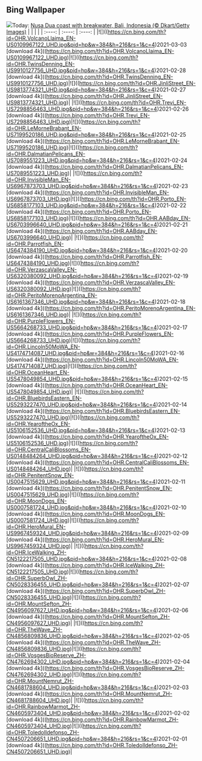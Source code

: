 ## Bing Wallpaper
![](https://cn.bing.com/th?id=OHR.Comma_EN-US0289421685_UHD.jpg&w=1000)Today: [Nusa Dua coast with breakwater, Bali, Indonesia (© Dkart/Getty Images)](https://cn.bing.com/th?id=OHR.Comma_EN-US0289421685_UHD.jpg)
|      |      |      |
| :----: | :----: | :----: |
|![]((https://cn.bing.com/th?id=OHR.VolcanoLlaima_EN-US0109967122_UHD.jpg&pid=hp&w=384&h=216&rs=1&c=4)2021-03-03 [download 4k]((https://cn.bing.com/th?id=OHR.VolcanoLlaima_EN-US0109967122_UHD.jpg)|![]((https://cn.bing.com/th?id=OHR.TwinsDenning_EN-US9910127756_UHD.jpg&pid=hp&w=384&h=216&rs=1&c=4)2021-02-28 [download 4k]((https://cn.bing.com/th?id=OHR.TwinsDenning_EN-US9910127756_UHD.jpg)|![]((https://cn.bing.com/th?id=OHR.JinliStreet_EN-US9813774321_UHD.jpg&pid=hp&w=384&h=216&rs=1&c=4)2021-02-27 [download 4k]((https://cn.bing.com/th?id=OHR.JinliStreet_EN-US9813774321_UHD.jpg)|
|![]((https://cn.bing.com/th?id=OHR.Trevi_EN-US7298856463_UHD.jpg&pid=hp&w=384&h=216&rs=1&c=4)2021-02-26 [download 4k]((https://cn.bing.com/th?id=OHR.Trevi_EN-US7298856463_UHD.jpg)|![]((https://cn.bing.com/th?id=OHR.LeMorneBrabant_EN-US7199520186_UHD.jpg&pid=hp&w=384&h=216&rs=1&c=4)2021-02-25 [download 4k]((https://cn.bing.com/th?id=OHR.LeMorneBrabant_EN-US7199520186_UHD.jpg)|![]((https://cn.bing.com/th?id=OHR.DalmatianPelicans_EN-US7089551223_UHD.jpg&pid=hp&w=384&h=216&rs=1&c=4)2021-02-24 [download 4k]((https://cn.bing.com/th?id=OHR.DalmatianPelicans_EN-US7089551223_UHD.jpg)|
|![]((https://cn.bing.com/th?id=OHR.InvisibleMan_EN-US6967873703_UHD.jpg&pid=hp&w=384&h=216&rs=1&c=4)2021-02-23 [download 4k]((https://cn.bing.com/th?id=OHR.InvisibleMan_EN-US6967873703_UHD.jpg)|![]((https://cn.bing.com/th?id=OHR.Porto_EN-US6858177103_UHD.jpg&pid=hp&w=384&h=216&rs=1&c=4)2021-02-22 [download 4k]((https://cn.bing.com/th?id=OHR.Porto_EN-US6858177103_UHD.jpg)|![]((https://cn.bing.com/th?id=OHR.AABday_EN-US6703996640_UHD.jpg&pid=hp&w=384&h=216&rs=1&c=4)2021-02-21 [download 4k]((https://cn.bing.com/th?id=OHR.AABday_EN-US6703996640_UHD.jpg)|
|![]((https://cn.bing.com/th?id=OHR.Parrotfish_EN-US6474384190_UHD.jpg&pid=hp&w=384&h=216&rs=1&c=4)2021-02-20 [download 4k]((https://cn.bing.com/th?id=OHR.Parrotfish_EN-US6474384190_UHD.jpg)|![]((https://cn.bing.com/th?id=OHR.VerzascaValley_EN-US6320380092_UHD.jpg&pid=hp&w=384&h=216&rs=1&c=4)2021-02-19 [download 4k]((https://cn.bing.com/th?id=OHR.VerzascaValley_EN-US6320380092_UHD.jpg)|![]((https://cn.bing.com/th?id=OHR.PeritoMorenoArgentina_EN-US6161367346_UHD.jpg&pid=hp&w=384&h=216&rs=1&c=4)2021-02-18 [download 4k]((https://cn.bing.com/th?id=OHR.PeritoMorenoArgentina_EN-US6161367346_UHD.jpg)|
|![]((https://cn.bing.com/th?id=OHR.PurpleFlowers_EN-US5664268733_UHD.jpg&pid=hp&w=384&h=216&rs=1&c=4)2021-02-17 [download 4k]((https://cn.bing.com/th?id=OHR.PurpleFlowers_EN-US5664268733_UHD.jpg)|![]((https://cn.bing.com/th?id=OHR.Lincoln50MoWA_EN-US4174714087_UHD.jpg&pid=hp&w=384&h=216&rs=1&c=4)2021-02-16 [download 4k]((https://cn.bing.com/th?id=OHR.Lincoln50MoWA_EN-US4174714087_UHD.jpg)|![]((https://cn.bing.com/th?id=OHR.OceanHeart_EN-US5478049854_UHD.jpg&pid=hp&w=384&h=216&rs=1&c=4)2021-02-15 [download 4k]((https://cn.bing.com/th?id=OHR.OceanHeart_EN-US5478049854_UHD.jpg)|
|![]((https://cn.bing.com/th?id=OHR.BluebirdsEastern_EN-US5293227470_UHD.jpg&pid=hp&w=384&h=216&rs=1&c=4)2021-02-14 [download 4k]((https://cn.bing.com/th?id=OHR.BluebirdsEastern_EN-US5293227470_UHD.jpg)|![]((https://cn.bing.com/th?id=OHR.YearoftheOx_EN-US5106152536_UHD.jpg&pid=hp&w=384&h=216&rs=1&c=4)2021-02-13 [download 4k]((https://cn.bing.com/th?id=OHR.YearoftheOx_EN-US5106152536_UHD.jpg)|![]((https://cn.bing.com/th?id=OHR.CentralCaliBlossoms_EN-US0148484264_UHD.jpg&pid=hp&w=384&h=216&rs=1&c=4)2021-02-12 [download 4k]((https://cn.bing.com/th?id=OHR.CentralCaliBlossoms_EN-US0148484264_UHD.jpg)|
|![]((https://cn.bing.com/th?id=OHR.PenitentSnow_EN-US0047515629_UHD.jpg&pid=hp&w=384&h=216&rs=1&c=4)2021-02-11 [download 4k]((https://cn.bing.com/th?id=OHR.PenitentSnow_EN-US0047515629_UHD.jpg)|![]((https://cn.bing.com/th?id=OHR.MoonDogs_EN-US0007581724_UHD.jpg&pid=hp&w=384&h=216&rs=1&c=4)2021-02-10 [download 4k]((https://cn.bing.com/th?id=OHR.MoonDogs_EN-US0007581724_UHD.jpg)|![]((https://cn.bing.com/th?id=OHR.HeroMural_EN-US9967459324_UHD.jpg&pid=hp&w=384&h=216&rs=1&c=4)2021-02-09 [download 4k]((https://cn.bing.com/th?id=OHR.HeroMural_EN-US9967459324_UHD.jpg)|
|![]((https://cn.bing.com/th?id=OHR.IceWalking_ZH-CN5122217505_UHD.jpg&pid=hp&w=384&h=216&rs=1&c=4)2021-02-08 [download 4k]((https://cn.bing.com/th?id=OHR.IceWalking_ZH-CN5122217505_UHD.jpg)|![]((https://cn.bing.com/th?id=OHR.SuperbOwl_ZH-CN5028336455_UHD.jpg&pid=hp&w=384&h=216&rs=1&c=4)2021-02-07 [download 4k]((https://cn.bing.com/th?id=OHR.SuperbOwl_ZH-CN5028336455_UHD.jpg)|![]((https://cn.bing.com/th?id=OHR.MountSefton_ZH-CN4956097627_UHD.jpg&pid=hp&w=384&h=216&rs=1&c=4)2021-02-06 [download 4k]((https://cn.bing.com/th?id=OHR.MountSefton_ZH-CN4956097627_UHD.jpg)|
|![]((https://cn.bing.com/th?id=OHR.TheWave_ZH-CN4856809836_UHD.jpg&pid=hp&w=384&h=216&rs=1&c=4)2021-02-05 [download 4k]((https://cn.bing.com/th?id=OHR.TheWave_ZH-CN4856809836_UHD.jpg)|![]((https://cn.bing.com/th?id=OHR.VosgesBioReserve_ZH-CN4762694302_UHD.jpg&pid=hp&w=384&h=216&rs=1&c=4)2021-02-04 [download 4k]((https://cn.bing.com/th?id=OHR.VosgesBioReserve_ZH-CN4762694302_UHD.jpg)|![]((https://cn.bing.com/th?id=OHR.MountNemrut_ZH-CN4681788604_UHD.jpg&pid=hp&w=384&h=216&rs=1&c=4)2021-02-03 [download 4k]((https://cn.bing.com/th?id=OHR.MountNemrut_ZH-CN4681788604_UHD.jpg)|
|![]((https://cn.bing.com/th?id=OHR.RainbowMarmot_ZH-CN4605973404_UHD.jpg&pid=hp&w=384&h=216&rs=1&c=4)2021-02-02 [download 4k]((https://cn.bing.com/th?id=OHR.RainbowMarmot_ZH-CN4605973404_UHD.jpg)|![]((https://cn.bing.com/th?id=OHR.ToledoIldefonso_ZH-CN4507206651_UHD.jpg&pid=hp&w=384&h=216&rs=1&c=4)2021-02-01 [download 4k]((https://cn.bing.com/th?id=OHR.ToledoIldefonso_ZH-CN4507206651_UHD.jpg)|